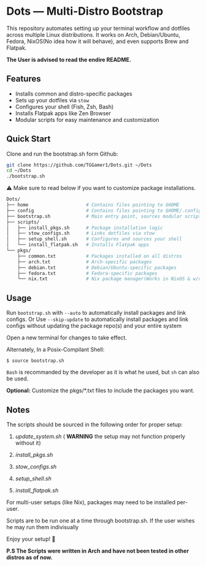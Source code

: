 # Dots — Multi-Distro Bootstrap

This repository automates setting up your terminal workflow and dotfiles across multiple Linux distributions. It works on Arch, Debian/Ubuntu, Fedora, NixOS(No idea how it will behave), and even supports Brew and Flatpak.

**The User is advised to read the endire README.**

## Features

- Installs common and distro-specific packages
- Sets up your dotfiles via `stow`
- Configures your shell (Fish, Zsh, Bash)
- Installs Flatpak apps like Zen Browser
- Modular scripts for easy maintenance and customization

## Quick Start

Clone and run the bootstrap.sh form Github:

```bash
git clone https://github.com/TGGamer1/Dots.git ~/Dots
cd ~/Dots
./bootstrap.sh
```

⚠️ Make sure to read below if you want to customize package installations.

```bash
Dots/
├── home                     # Contains files pointing to $HOME
├── config                   # Contains files pointing to $HOME/.config
├── bootstrap.sh             # Main entry point, sources modular scripts
├── scripts/
│   ├── install_pkgs.sh      # Package installation logic
│   ├── stow_configs.sh      # Links dotfiles via stow
│   ├── setup_shell.sh       # Configures and sources your shell
│   └── install_flatpak.sh   # Installs Flatpak apps
└── pkgs/
    ├── common.txt           # Packages installed on all distros
    ├── arch.txt             # Arch-specific packages
    ├── debian.txt           # Debian/Ubuntu-specific packages
    ├── fedora.txt           # Fedora-specific packages
    └── nix.txt              # Nix package manager(Works in NixOS & w/o)

```

## Usage

Run `bootstrap.sh` with `--auto` to automatically install packages and link configs.
Or Use `--skip-update` to automatically install packages and link configs without updating the package repo(s) and your entire system

Open a new terminal for changes to take effect.

Alternately, In a Posix-Compilant Shell: 
```
$ source bootstrap.sh
```
`Bash` is recommanded by the developer as it is what he used, but `sh` can also be used.


**Optional:** Customize the pkgs/*.txt files to include the packages you want.

## Notes

The scripts should be sourced in the following order for proper setup:

1. *update_system.sh* ( **WARNING** the setup may not function properly without it)

2. *install_pkgs.sh*

3. *stow_configs.sh*

4. *setup_shell.sh*

5. *install_flatpak.sh*

For multi-user setups (like Nix), packages may need to be installed per-user.

Scripts are to be run one at a time through bootstrap.sh. If the user wishes he may run them indivisually

Enjoy your setup! 🚀

**P.S The Scripts were written in Arch and have not been tested in other distros as of now.**